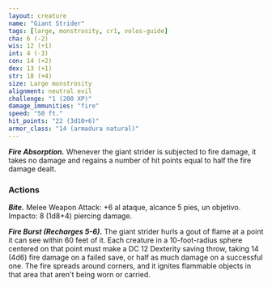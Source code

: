 ```yaml
---
layout: creature
name: "Giant Strider"
tags: [large, monstrosity, cr1, volos-guide]
cha: 6 (-2)
wis: 12 (+1)
int: 4 (-3)
con: 14 (+2)
dex: 13 (+1)
str: 18 (+4)
size: Large monstrosity
alignment: neutral evil
challenge: "1 (200 XP)"
damage_immunities: "fire"
speed: "50 ft."
hit_points: "22 (3d10+6)"
armor_class: "14 (armadura natural)"
---
```


***Fire Absorption.*** Whenever the giant strider is subjected to fire damage, it takes no damage and regains a number of hit points equal to half the fire damage dealt.

### Actions

***Bite.*** Melee Weapon Attack: +6 al ataque, alcance 5 pies, un objetivo. Impacto: 8 (1d8+4) piercing damage.

***Fire Burst (Recharges 5-6).*** The giant strider hurls a gout of flame at a point it can see within 60 feet of it. Each creature in a 10-foot-radius sphere centered on that point must make a DC 12 Dexterity saving throw, taking 14 (4d6) fire damage on a failed save, or half as much damage on a successful one. The fire spreads around corners, and it ignites flammable objects in that area that aren't being worn or carried.